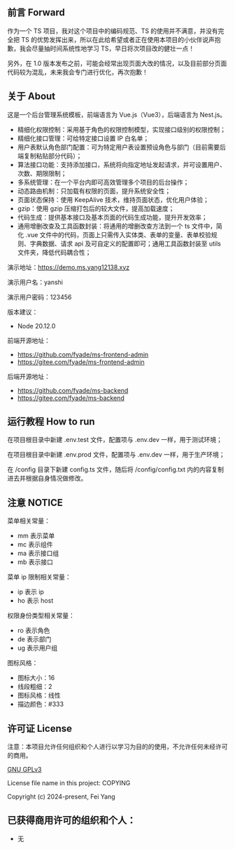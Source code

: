 ## 前言 Forward

作为一个 TS 项目，我对这个项目中的编码规范、TS 的使用并不满意，并没有完全把 TS 的优势发挥出来，所以在此给希望或者正在使用本项目的小伙伴说声抱歉，我会尽量抽时间系统性地学习 TS，早日将次项目改的健壮一点！

另外，在 1.0 版本发布之前，可能会经常出现页面大改的情况，以及目前部分页面代码较为混乱，未来我会专门进行优化，再次抱歉！

## 关于 About

这是一个后台管理系统模板，前端语言为 Vue.js（Vue3），后端语言为 Nest.js。

- 精细化权限控制：采用基于角色的权限控制模型，实现接口级别的权限控制；
- 精细化接口管理：可给特定接口设置 IP 白名单；
- 用户表默认角色部门配置：可为特定用户表设置预设角色与部门（目前需要后端复制粘贴部分代码）；
- 算法接口功能：支持添加接口，系统将向指定地址发起请求，并可设置用户、次数、期限限制；
- 多系统管理：在一个平台内即可高效管理多个项目的后台操作；
- 动态路由机制：只加载有权限的页面，提升系统安全性；
- 页面状态保持：使用 KeepAlive 技术，维持页面状态，优化用户体验；
- gzip：使用 gzip 压缩打包后的较大文件，提高加载速度；
- 代码生成：提供基本接口及基本页面的代码生成功能，提升开发效率；
- 通用增删改查及工具函数封装：将通用的增删改查方法到一个 ts 文件中，简化 .vue 文件中的代码，页面上只需传入实体类、表单的变量、表单校验规则、字典数据、请求 api 及可自定义的配置即可；通用工具函数封装至 utils 文件夹，降低代码耦合性；

演示地址：https://demo.ms.yang12138.xyz

演示用户名：yanshi

演示用户密码：123456

版本建议：
- Node 20.12.0

前端开源地址：
- https://github.com/fyade/ms-frontend-admin
- https://gitee.com/fyade/ms-frontend-admin

后端开源地址：
- https://github.com/fyade/ms-backend
- https://gitee.com/fyade/ms-backend

## 运行教程 How to run

在项目根目录中新建 .env.test 文件，配置项与 .env.dev 一样，用于测试环境；

在项目根目录中新建 .env.prod 文件，配置项与 .env.dev 一样，用于生产环境；

在 /config 目录下新建 config.ts 文件，随后将 /config/config.txt 内的内容复制进去并根据自身情况做修改。

## 注意 NOTICE

菜单相关常量：
* mm 表示菜单
* mc 表示组件
* ma 表示接口组
* mb 表示接口

菜单 ip 限制相关常量：
* ip 表示 ip
* ho 表示 host

权限身份类型相关常量：
* ro 表示角色
* de 表示部门
* ug 表示用户组

图标风格：
* 图标大小：16
* 线段粗细：2
* 图标风格：线性
* 描边颜色：#333

## 许可证 License

注意：本项目允许任何组织和个人进行以学习为目的的使用，不允许任何未经许可的商用。

[GNU GPLv3](https://www.gnu.org/licenses/gpl-3.0.txt)

License file name in this project: COPYING

Copyright (c) 2024-present, Fei Yang

## 已获得商用许可的组织和个人：

- 无
